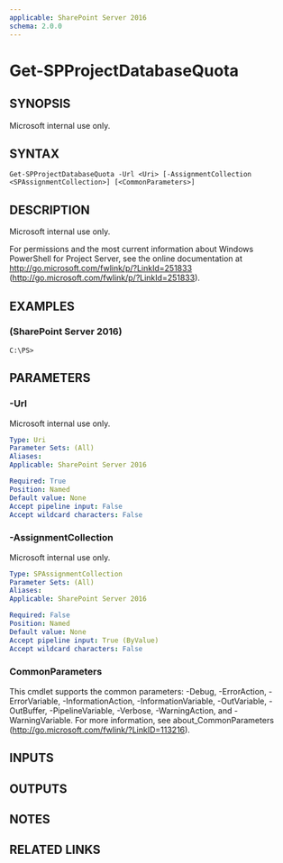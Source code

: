 ```yaml
---
applicable: SharePoint Server 2016
schema: 2.0.0
---
```


# Get-SPProjectDatabaseQuota

## SYNOPSIS
Microsoft internal use only.

## SYNTAX

```
Get-SPProjectDatabaseQuota -Url <Uri> [-AssignmentCollection <SPAssignmentCollection>] [<CommonParameters>]
```

## DESCRIPTION
Microsoft internal use only.

For permissions and the most current information about Windows PowerShell for Project Server, see the online documentation at http://go.microsoft.com/fwlink/p/?LinkId=251833 (http://go.microsoft.com/fwlink/p/?LinkId=251833).

## EXAMPLES

###   (SharePoint Server 2016)
```
C:\PS>
```

## PARAMETERS

### -Url
Microsoft internal use only.

```yaml
Type: Uri
Parameter Sets: (All)
Aliases: 
Applicable: SharePoint Server 2016

Required: True
Position: Named
Default value: None
Accept pipeline input: False
Accept wildcard characters: False
```

### -AssignmentCollection
Microsoft internal use only.

```yaml
Type: SPAssignmentCollection
Parameter Sets: (All)
Aliases: 
Applicable: SharePoint Server 2016

Required: False
Position: Named
Default value: None
Accept pipeline input: True (ByValue)
Accept wildcard characters: False
```

### CommonParameters
This cmdlet supports the common parameters: -Debug, -ErrorAction, -ErrorVariable, -InformationAction, -InformationVariable, -OutVariable, -OutBuffer, -PipelineVariable, -Verbose, -WarningAction, and -WarningVariable. For more information, see about_CommonParameters (http://go.microsoft.com/fwlink/?LinkID=113216).

## INPUTS

## OUTPUTS

## NOTES

## RELATED LINKS

